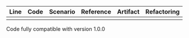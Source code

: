 | Line | Code | Scenario | Reference | Artifact | Refactoring |
| :--: | :--- | :------- | :-------: | :------- | :---------- |
| | | | | | |  
Code fully compatible with version 1.0.0